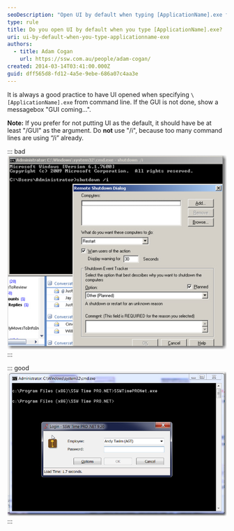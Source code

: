 ```yaml
---
seoDescription: "Open UI by default when typing [ApplicationName].exe from command line for seamless user experience."
type: rule
title: Do you open UI by default when you type [ApplicationName].exe?
uri: ui-by-default-when-you-type-applicationname-exe
authors:
  - title: Adam Cogan
    url: https://ssw.com.au/people/adam-cogan/
created: 2014-03-14T03:41:00.000Z
guid: dff565d8-fd12-4a5e-9ebe-686a07c4aa3e
---
```

It is always a good practice to have UI opened when specifying `\[ApplicationName].exe` from command line. If the GUI is not done, show a messagebox "GUI coming...".

**Note:** If you prefer for not putting UI as the default, it should have be at least "/GUI" as the argument. Do **not** use "/i", because too many command lines are using “/i” already. 

<!--endintro-->

::: bad
![Figure: Bad example - /i should not be needed to get to the GUI – it should be by default](commandlineopenuiwithargument.jpg)
:::

::: good
![Figure: Good example - UI is opened by default](commandlineopenuiwithoutargument.jpg)
:::

